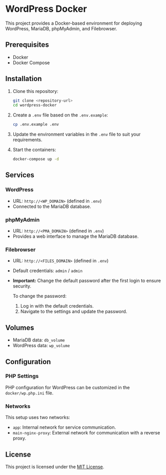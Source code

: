 # WordPress Docker

This project provides a Docker-based environment for deploying WordPress, MariaDB, phpMyAdmin, and Filebrowser.

## Prerequisites

- Docker
- Docker Compose

## Installation

1. Clone this repository:
   ```bash
   git clone <repository-url>
   cd wordpress-docker
   ```

2. Create a `.env` file based on the `.env.example`:
   ```bash
   cp .env.example .env
   ```

3. Update the environment variables in the `.env` file to suit your requirements.

4. Start the containers:
   ```bash
   docker-compose up -d
   ```

## Services

### WordPress
- URL: `http://<WP_DOMAIN>` (defined in `.env`)
- Connected to the MariaDB database.

### phpMyAdmin
- URL: `http://<PMA_DOMAIN>` (defined in `.env`)
- Provides a web interface to manage the MariaDB database.

### Filebrowser
- URL: `http://<FILES_DOMAIN>` (defined in `.env`)
- Default credentials: `admin` / `admin`
- **Important:** Change the default password after the first login to ensure security.

   To change the password:
   1. Log in with the default credentials.
   2. Navigate to the settings and update the password.

## Volumes

- MariaDB data: `db_volume`
- WordPress data: `wp_volume`

## Configuration

### PHP Settings
PHP configuration for WordPress can be customized in the `docker/wp.php.ini` file.

### Networks
This setup uses two networks:
- `app`: Internal network for service communication.
- `main-nginx-proxy`: External network for communication with a reverse proxy.

## License

This project is licensed under the [MIT License](LICENSE).
